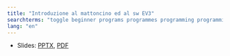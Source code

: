```yaml
---
title: "Introduzione al mattoncino ed al sw EV3"
searchterms: "toggle beginner programs programmes programming programming_app programing introev3 brick software ev3 buttons centre up- down- left- right- center- ipad tablet android app introduction introduction_to_brick_and_software"
lang: "en"
---
```

 <ul>
 <li class="ng-binding">Slides:
 <a href="translations/it/beginner/Introduzione.pptx">PPTX</a>,
 <a href="translations/it/beginner/Introduzione.pdf">PDF</a>
 </li>


 </ul>
